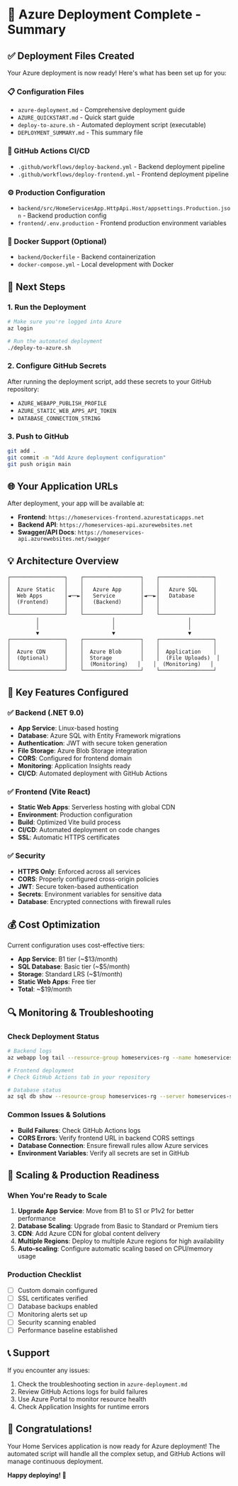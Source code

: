 # 🚀 Azure Deployment Complete - Summary

## ✅ Deployment Files Created

Your Azure deployment is now ready! Here's what has been set up for you:

### 📋 Configuration Files
- `azure-deployment.md` - Comprehensive deployment guide
- `AZURE_QUICKSTART.md` - Quick start guide
- `deploy-to-azure.sh` - Automated deployment script (executable)
- `DEPLOYMENT_SUMMARY.md` - This summary file

### 🔧 GitHub Actions CI/CD
- `.github/workflows/deploy-backend.yml` - Backend deployment pipeline
- `.github/workflows/deploy-frontend.yml` - Frontend deployment pipeline

### ⚙️ Production Configuration
- `backend/src/HomeServicesApp.HttpApi.Host/appsettings.Production.json` - Backend production config
- `frontend/.env.production` - Frontend production environment variables

### 🐳 Docker Support (Optional)
- `backend/Dockerfile` - Backend containerization
- `docker-compose.yml` - Local development with Docker

## 🎯 Next Steps

### 1. Run the Deployment
```bash
# Make sure you're logged into Azure
az login

# Run the automated deployment
./deploy-to-azure.sh
```

### 2. Configure GitHub Secrets
After running the deployment script, add these secrets to your GitHub repository:
- `AZURE_WEBAPP_PUBLISH_PROFILE`
- `AZURE_STATIC_WEB_APPS_API_TOKEN` 
- `DATABASE_CONNECTION_STRING`

### 3. Push to GitHub
```bash
git add .
git commit -m "Add Azure deployment configuration"
git push origin main
```

## 🌐 Your Application URLs

After deployment, your app will be available at:
- **Frontend**: `https://homeservices-frontend.azurestaticapps.net`
- **Backend API**: `https://homeservices-api.azurewebsites.net`
- **Swagger/API Docs**: `https://homeservices-api.azurewebsites.net/swagger`

## 💡 Architecture Overview

```
┌─────────────────┐    ┌──────────────────┐    ┌─────────────────┐
│                 │    │                  │    │                 │
│  Azure Static   │    │   Azure App      │    │   Azure SQL     │
│  Web Apps       │◄──►│   Service        │◄──►│   Database      │
│  (Frontend)     │    │   (Backend)      │    │                 │
│                 │    │                  │    │                 │
└─────────────────┘    └──────────────────┘    └─────────────────┘
         │                       │                       │
         │                       │                       │
         ▼                       ▼                       ▼
┌─────────────────┐    ┌──────────────────┐    ┌─────────────────┐
│                 │    │                  │    │                 │
│  Azure CDN      │    │  Azure Blob      │    │  Application    │
│  (Optional)     │    │  Storage         │    │  (File Uploads)  │
│                 │    │  (Monitoring)   │    │  (Monitoring)   │
└─────────────────┘    └──────────────────┘    └─────────────────┘
```

## 🔧 Key Features Configured

### ✅ Backend (.NET 9.0)
- **App Service**: Linux-based hosting
- **Database**: Azure SQL with Entity Framework migrations
- **Authentication**: JWT with secure token generation
- **File Storage**: Azure Blob Storage integration
- **CORS**: Configured for frontend domain
- **Monitoring**: Application Insights ready
- **CI/CD**: Automated deployment with GitHub Actions

### ✅ Frontend (Vite React)
- **Static Web Apps**: Serverless hosting with global CDN
- **Environment**: Production configuration
- **Build**: Optimized Vite build process
- **CI/CD**: Automated deployment on code changes
- **SSL**: Automatic HTTPS certificates

### ✅ Security
- **HTTPS Only**: Enforced across all services
- **CORS**: Properly configured cross-origin policies
- **JWT**: Secure token-based authentication
- **Secrets**: Environment variables for sensitive data
- **Database**: Encrypted connections with firewall rules

## 💰 Cost Optimization

Current configuration uses cost-effective tiers:
- **App Service**: B1 tier (~$13/month)
- **SQL Database**: Basic tier (~$5/month)
- **Storage**: Standard LRS (~$1/month)
- **Static Web Apps**: Free tier
- **Total**: ~$19/month

## 🔍 Monitoring & Troubleshooting

### Check Deployment Status
```bash
# Backend logs
az webapp log tail --resource-group homeservices-rg --name homeservices-api

# Frontend deployment
# Check GitHub Actions tab in your repository

# Database status
az sql db show --resource-group homeservices-rg --server homeservices-sql-server --name homeservices-db
```

### Common Issues & Solutions
- **Build Failures**: Check GitHub Actions logs
- **CORS Errors**: Verify frontend URL in backend CORS settings
- **Database Connection**: Ensure firewall rules allow Azure services
- **Environment Variables**: Verify all secrets are set in GitHub

## 🚀 Scaling & Production Readiness

### When You're Ready to Scale
1. **Upgrade App Service**: Move from B1 to S1 or P1v2 for better performance
2. **Database Scaling**: Upgrade from Basic to Standard or Premium tiers
3. **CDN**: Add Azure CDN for global content delivery
4. **Multiple Regions**: Deploy to multiple Azure regions for high availability
5. **Auto-scaling**: Configure automatic scaling based on CPU/memory usage

### Production Checklist
- [ ] Custom domain configured
- [ ] SSL certificates verified
- [ ] Database backups enabled
- [ ] Monitoring alerts set up
- [ ] Security scanning enabled
- [ ] Performance baseline established

## 📞 Support

If you encounter any issues:
1. Check the troubleshooting section in `azure-deployment.md`
2. Review GitHub Actions logs for build failures
3. Use Azure Portal to monitor resource health
4. Check Application Insights for runtime errors

## 🎉 Congratulations!

Your Home Services application is now ready for Azure deployment! The automated script will handle all the complex setup, and GitHub Actions will manage continuous deployment.

**Happy deploying! 🚀**